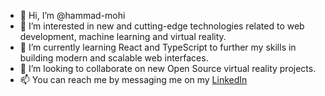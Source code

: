 - 👋 Hi, I’m @hammad-mohi
- 👀 I’m interested in new and cutting-edge technologies related to web development, machine learning and virtual reality.
- 🌱 I’m currently learning React and TypeScript to further my skills in building modern and scalable web interfaces.
- 💞️ I’m looking to collaborate on new Open Source virtual reality projects.
- 📫 You can reach me by messaging me on my [LinkedIn](https://www.linkedin.com/in/hammad-mohiuddin/)

<!---
hammad-mohi/hammad-mohi is a ✨ special ✨ repository because its `README.md` (this file) appears on your GitHub profile.
You can click the Preview link to take a look at your changes.
--->
